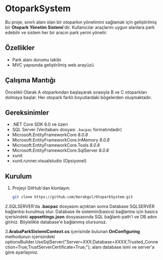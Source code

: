 # OtoparkSystem

Bu proje, sınırlı alanı olan bir otoparkın yönetimini sağlamak için geliştirilmiş bir **Otopark Yönetim Sistemi**'dir. Kullanıcılar araçlarını uygun alanlara park edebilir ve sistem her bir aracın park yerini yönetir.

## Özellikler

- Park alanı durumu takibi
- MVC yapısında geliştirilmiş web arayüzü
  
## Çalışma Mantığı

Öncelikli Olarak A otoparkından başlayarak sırasıyla B ve C otoparkları dolmaya başlar. Her otopark farklı boyutlardaki bögelerden oluşmaktadır.

## Gereksinimler
- .NET Core SDK 6.0 ve üzeri
- SQL Server (Veritabanı dosyası `.bacpac` formatındadır)
- Microsoft.EntityFrameworkCore *8.0.8*
- Microsoft.EntityFrameworkCore.InMemory *8.0.8*
- Microsoft.EntityFrameworkCore.Tools *8.0.8*
- Microsoft.EntityFrameworkCore.SqlServer *8.0.8*
- xunit
- xunit.runner.visualstudio (Opsiyonel)
  
## Kurulum

1. Projeyi GitHub'dan klonlayın:
   ```bash
   git clone https://github.com/borakgul/OtoparkSystem.git
   
2.SQLSERVER'da **.bacpac** dosyasını açtıktan sonra Database SQLSERVER bağlantısı kurulmuş olur. Database ile sistemin(basics) bağlantısı için basics içerisindeki **appsettings.json** dosyasasında SQL bağlantı path'i ve DB adını giriniz. Böylelikle database'e bağlanmış olursunuz.

3.**ArabaParkSistemiContext.cs** içerisinde bulunan **OnConfiguring** methodunun içerisindeki optionsBuilder.UseSqlServer("Server=*XXX*;Database=*XXXX*;Trusted_Connection=True;TrustServerCertificate=True;"); alanı database ismi ve server'a göre ayarlayınız.
